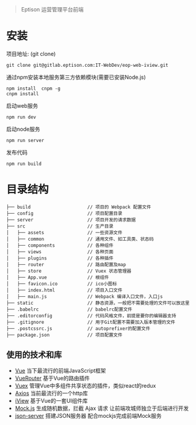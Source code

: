 > Eptison 运营管理平台前端

# 安装

项目地址: (git clone)

```
git clone git@gitlab.eptison.com:IT-WebDev/eop-web-iview.git
```

通过npm安装本地服务第三方依赖模块(需要已安装Node.js)

```
npm install  cnpm -g 
cnpm install 

```

启动web服务

```
npm run dev

```

启动node服务

```
npm run server

```

发布代码

```
npm run build
```

# 目录结构

```
├── build                     // 项目的 Webpack 配置文件
├── config                    // 项目配置目录
├── server                    // 项目开发的请求数据
├── src                       // 生产目录
│   ├── assets                // 一些资源文件
│   ├── common                // 通用文件、如工具类、状态码
│   ├── components            // 各种组件
│   ├── views                 // 各种页面
│   ├── plugins               // 各种插件
│   ├── router                // 路由配置及map
│   ├── store                 // Vuex 状态管理器
│   ├── App.vue               // 根组件
│   ├── favicon.ico           // ico小图标
│   ├── index.html            // 项目入口文件
│   ├── main.js               // Webpack 编译入口文件，入口js
├── static                    // 静态资源，一般把不需要处理的文件可以放这里
├── .babelrc                  // babelrc配置文件
├── .editorconfig             // 代码风格文件，前提是要你的编辑器支持
├── .gitignore                // 用于Git配置不需要加入版本管理的文件
├── .postcssrc.js             // autoprefixer的配置文件
├── package.json              // 项目配置文件

```

## 使用的技术和库

- [Vue](https://cn.vuejs.org/) 当下最流行的前端JavaScript框架
- [VueRouter](https://router.vuejs.org/zh-cn/) 基于Vue的路由插件
- [Vuex](https://vuex.vuejs.org/zh-cn/) 管理Vue中多组件共享状态的插件，类似react的redux
- [Axios](https://github.com/mzabriskie/axios) 当前最流行的一个http库
- [iView](https://www.iviewui.com/) 基于Vue的一套UI组件库
- [Mock.js](http://mockjs.com/) 生成随机数据，拦截 Ajax 请求 让前端攻城师独立于后端进行开发
- [json-server](https://github.com/typicode/json-server) 搭建JSON服务器 配合mockjs完成前端Mock服务
